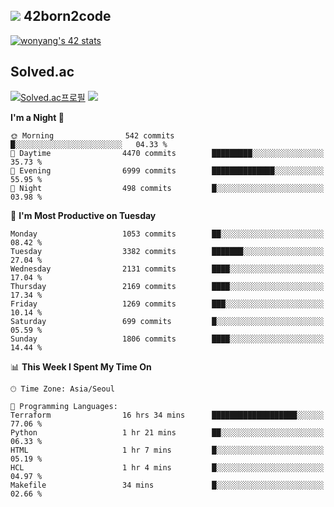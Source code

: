 
## <img src="https://img.shields.io/badge/-000000?style=flat&logo=42&logoColor=white"> 42born2code
<!--[![wonyang's 42 stats](https://badge42.vercel.app/api/v2/cl5nhe5b6007809kydha7ht42/stats?cursusId=21&coalitionId=88)](https://profile.intra.42.fr/users/wonyang)-->

[![wonyang's 42 stats](https://badge.mediaplus.ma/starryblue/wonyang?1337Badge=off&UM6P=off)](https://github.com/oakoudad/badge42)

## Solved.ac
[![Solved.ac프로필](http://mazassumnida.wtf/api/v2/generate_badge?boj=bennyws)](https://solved.ac/bennyws)
<a href="https://solved.ac/bennyws"><img src="http://mazandi.herokuapp.com/api?handle=bennyws&theme=cold"/></a>

<!--START_SECTION:waka-->
**I'm a Night 🦉** 

```text
🌞 Morning                542 commits         █░░░░░░░░░░░░░░░░░░░░░░░░   04.33 % 
🌆 Daytime                4470 commits        █████████░░░░░░░░░░░░░░░░   35.73 % 
🌃 Evening                6999 commits        ██████████████░░░░░░░░░░░   55.95 % 
🌙 Night                  498 commits         █░░░░░░░░░░░░░░░░░░░░░░░░   03.98 % 
```
📅 **I'm Most Productive on Tuesday** 

```text
Monday                   1053 commits        ██░░░░░░░░░░░░░░░░░░░░░░░   08.42 % 
Tuesday                  3382 commits        ███████░░░░░░░░░░░░░░░░░░   27.04 % 
Wednesday                2131 commits        ████░░░░░░░░░░░░░░░░░░░░░   17.04 % 
Thursday                 2169 commits        ████░░░░░░░░░░░░░░░░░░░░░   17.34 % 
Friday                   1269 commits        ███░░░░░░░░░░░░░░░░░░░░░░   10.14 % 
Saturday                 699 commits         █░░░░░░░░░░░░░░░░░░░░░░░░   05.59 % 
Sunday                   1806 commits        ████░░░░░░░░░░░░░░░░░░░░░   14.44 % 
```


📊 **This Week I Spent My Time On** 

```text
🕑︎ Time Zone: Asia/Seoul

💬 Programming Languages: 
Terraform                16 hrs 34 mins      ███████████████████░░░░░░   77.06 % 
Python                   1 hr 21 mins        ██░░░░░░░░░░░░░░░░░░░░░░░   06.33 % 
HTML                     1 hr 7 mins         █░░░░░░░░░░░░░░░░░░░░░░░░   05.19 % 
HCL                      1 hr 4 mins         █░░░░░░░░░░░░░░░░░░░░░░░░   04.97 % 
Makefile                 34 mins             █░░░░░░░░░░░░░░░░░░░░░░░░   02.66 % 
```


<!--END_SECTION:waka-->
